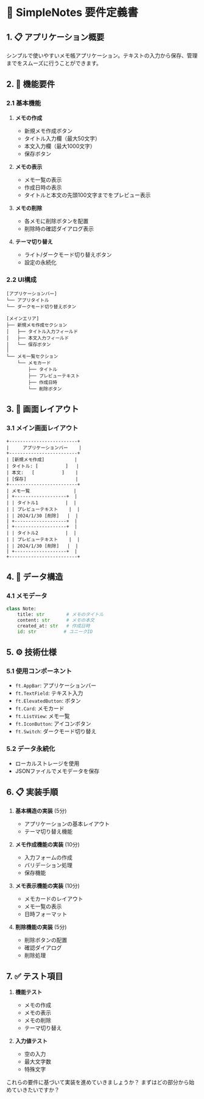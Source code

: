 # 📑 SimpleNotes 要件定義書

## 1. 📋 アプリケーション概要
シンプルで使いやすいメモ帳アプリケーション。テキストの入力から保存、管理までをスムーズに行うことができます。

## 2. 🎯 機能要件

### 2.1 基本機能
1. **メモの作成**
   - 新規メモ作成ボタン
   - タイトル入力欄（最大50文字）
   - 本文入力欄（最大1000文字）
   - 保存ボタン

2. **メモの表示**
   - メモ一覧の表示
   - 作成日時の表示
   - タイトルと本文の先頭100文字までをプレビュー表示

3. **メモの削除**
   - 各メモに削除ボタンを配置
   - 削除時の確認ダイアログ表示

4. **テーマ切り替え**
   - ライト/ダークモード切り替えボタン
   - 設定の永続化

### 2.2 UI構成

```
[アプリケーションバー]
└── アプリタイトル
└── ダークモード切り替えボタン

[メインエリア]
├── 新規メモ作成セクション
│   ├── タイトル入力フィールド
│   ├── 本文入力フィールド
│   └── 保存ボタン
│
└── メモ一覧セクション
    └── メモカード
        ├── タイトル
        ├── プレビューテキスト
        ├── 作成日時
        └── 削除ボタン
```

## 3. 📱 画面レイアウト

### 3.1 メイン画面レイアウト
```
+-------------------------+
|     アプリケーションバー    |
+-------------------------+
| [新規メモ作成]           |
| タイトル: [          ]   |
| 本文:   [          ]    |
| [保存]                  |
+-------------------------+
| メモ一覧                |
| +-------------------+  |
| | タイトル1          |  |
| | プレビューテキスト    |  |
| | 2024/1/30 [削除]   |  |
| +-------------------+  |
| +-------------------+  |
| | タイトル2          |  |
| | プレビューテキスト    |  |
| | 2024/1/30 [削除]   |  |
| +-------------------+  |
+-------------------------+
```

## 4. 💾 データ構造

### 4.1 メモデータ
```python
class Note:
    title: str        # メモのタイトル
    content: str      # メモの本文
    created_at: str   # 作成日時
    id: str          # ユニークID
```

## 5. ⚙️ 技術仕様

### 5.1 使用コンポーネント
- `ft.AppBar`: アプリケーションバー
- `ft.TextField`: テキスト入力
- `ft.ElevatedButton`: ボタン
- `ft.Card`: メモカード
- `ft.ListView`: メモ一覧
- `ft.IconButton`: アイコンボタン
- `ft.Switch`: ダークモード切り替え

### 5.2 データ永続化
- ローカルストレージを使用
- JSONファイルでメモデータを保存

## 6. 📋 実装手順

1. **基本構造の実装** (5分)
   - アプリケーションの基本レイアウト
   - テーマ切り替え機能

2. **メモ作成機能の実装** (10分)
   - 入力フォームの作成
   - バリデーション処理
   - 保存機能

3. **メモ表示機能の実装** (10分)
   - メモカードのレイアウト
   - メモ一覧の表示
   - 日時フォーマット

4. **削除機能の実装** (5分)
   - 削除ボタンの配置
   - 確認ダイアログ
   - 削除処理

## 7. ✅ テスト項目

1. **機能テスト**
   - メモの作成
   - メモの表示
   - メモの削除
   - テーマ切り替え

2. **入力値テスト**
   - 空の入力
   - 最大文字数
   - 特殊文字

これらの要件に基づいて実装を進めていきましょうか？
まずはどの部分から始めていきたいですか？